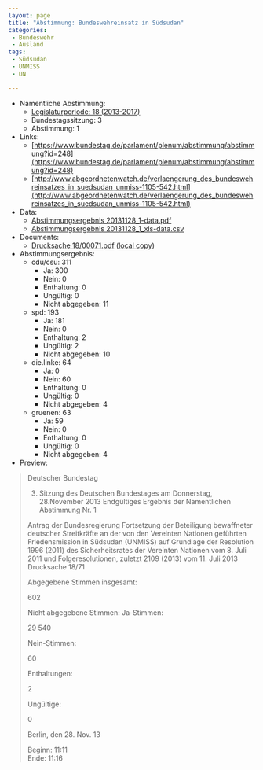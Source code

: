 ```yaml
---
layout: page
title: "Abstimmung: Bundeswehreinsatz in Südsudan"
categories:
 - Bundeswehr
 - Ausland
tags:
 - Südsudan
 - UNMISS
 - UN

---
```

* Namentliche Abstimmung:
    * [Legislaturperiode: 18 (2013-2017)](https://de.wikipedia.org/wiki/18._Deutscher_Bundestag)
    * Bundestagssitzung: 3
    * Abstimmung: 1
* Links: 
    * [https://www.bundestag.de/parlament/plenum/abstimmung/abstimmung?id=248](https://www.bundestag.de/parlament/plenum/abstimmung/abstimmung?id=248)
    * [http://www.abgeordnetenwatch.de/verlaengerung_des_bundeswehreinsatzes_in_suedsudan_unmiss-1105-542.html](http://www.abgeordnetenwatch.de/verlaengerung_des_bundeswehreinsatzes_in_suedsudan_unmiss-1105-542.html)
* Data: 
    * [Abstimmungsergebnis 20131128_1-data.pdf](/res/abstimmungsliste/20131128_1-data.pdf)
    * [Abstimmungsergebnis 20131128_1_xls-data.csv](/res/abstimmungsliste/analyses/20131128_1_xls-data.csv)
* Documents: 
    * [Drucksache 18/00071.pdf](http://dip21.bundestag.de/dip21/btd/18/000/1800071.pdf) ([local copy](/res/abstimmungsdaten/018-003-01/1800071.pdf))
* Abstimmungsergebnis:
    * cdu/csu: 311
        * Ja: 300
        * Nein: 0
        * Enthaltung: 0
        * Ungültig: 0
        * Nicht abgegeben: 11
    * spd: 193
        * Ja: 181
        * Nein: 0
        * Enthaltung: 2
        * Ungültig: 2
        * Nicht abgegeben: 10
    * die.linke: 64
        * Ja: 0
        * Nein: 60
        * Enthaltung: 0
        * Ungültig: 0
        * Nicht abgegeben: 4
    * gruenen: 63
        * Ja: 59
        * Nein: 0
        * Enthaltung: 0
        * Ungültig: 0
        * Nicht abgegeben: 4
* Preview: 
> Deutscher Bundestag
> 
> 3. Sitzung des Deutschen Bundestages
> am Donnerstag, 28.November 2013
> Endgültiges Ergebnis der Namentlichen Abstimmung Nr. 1
> 
> Antrag der Bundesregierung
> Fortsetzung der Beteiligung bewaffneter deutscher Streitkräfte an der von den
> Vereinten Nationen geführten Friedensmission in Südsudan (UNMISS) auf
> Grundlage der Resolution 1996 (2011) des Sicherheitsrates der Vereinten Nationen
> vom 8. Juli 2011 und Folgeresolutionen, zuletzt 2109 (2013) vom 11. Juli 2013
> Drucksache 18/71
> 
> Abgegebene Stimmen insgesamt:
> 
> 602
> 
> Nicht abgegebene Stimmen:
> Ja-Stimmen:
> 
> 29
> 540
> 
> Nein-Stimmen:
> 
> 60
> 
> Enthaltungen:
> 
> 2
> 
> Ungültige:
> 
> 0
> 
> Berlin, den 28. Nov. 13
> 
> Beginn: 11:11  
> Ende: 11:16
